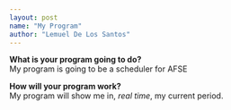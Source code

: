 ```yaml
---
layout: post
name: "My Program"
author: "Lemuel De Los Santos"
---
```


**What is your program going to do?**  
My program is going to be a scheduler for AFSE

**How will your program work?**  
My program will show me in, _real time_, my current period.
